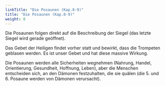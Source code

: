 ```yaml
---
linkTitle: "Die Posaunen (Kap.8-9)"
title: "Die Posaunen (Kap.8-9)"
weight: 8
---
```


Die Posaunen folgen direkt auf die Beschreibung der Siegel (das letzte Siegel wird gerade geöffnet).

Das Gebet der Heiligen findet vorher statt und bewirkt, dass die Trompeten geblasen werden. Es ist unser Gebet und hat diese massive Wirkung.

Die Posaunen werden alle Sicherheiten wegnehmen (Nahrung, Handel, Orientierung, Gesundheit, Hoffnung, Leben), aber die Menschen entscheiden sich, an den Dämonen festzuhalten, die sie quälen (die 5. und 6. Posaune werden von Dämonen verursacht). 

